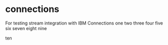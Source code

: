 # connections
For testing stream integration with IBM Connections
one
two
three
four
five
six
seven
eight
nine

ten
